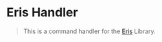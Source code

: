 # Eris Handler 

>This is a command  handler for the [Eris](https://npmjs.com/package/eris) Library.

